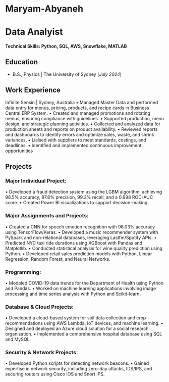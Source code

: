 # Maryam-Abyaneh
# Data Analyist

#### Technical Skills: Python, SQL, AWS, Snowflake, MATLAB

## Education		        		
- B.S., Physics | The University of Sydney (_July 2024_)

## Work Experience
Infinite Sensin | Sydney, Australia
•	Managed Master Data and performed data entry for menus, pricing, products, and recipe cards in Business Central ERP System.
•	Created and managed promotions and rotating menus, ensuring compliance with guidelines.
•	Supported production, menu design, and strategic planning activities.
•	Collected and analyzed data for production sheets and reports on product availability.
•	Reviewed reports and dashboards to identify errors and optimize sales, waste, and shrink variances.
•	Liaised with suppliers to meet standards, costings, and deadlines.
•	Identified and implemented continuous improvement opportunities

## Projects
### Major Individual Project:
•	Developed a fraud detection system using the LGBM algorithm, achieving 98.5% accuracy, 97.8% precision, 99.2% recall, and a 0.998 ROC-AUC score.
•	Created Power BI visualizations to support decision-making.
###  Major Assignments and Projects:
•	Created a CNN for speech emotion recognition with 96.03% accuracy using TensorFlow/Keras.
•	Developed a music recommender system with PySpark and non-relational databases, leveraging Lastfm/Spotify APIs.
•	Predicted NYC taxi ride durations using XGBoost with Pandas and Matplotlib.
•	Conducted statistical analysis for wine quality prediction using Python.
•	Developed retail sales prediction models with Python, Linear Regression, Random Forest, and Neural Networks.
### Programming:
•	Modeled COVID-19 data trends for the Department of Health using Python and Pandas.
•	Worked on machine learning applications involving image processing and time series analysis with Python and Scikit-learn.
### Database & Cloud Projects:
•	Developed a cloud-based system for soil data collection and crop recommendations using AWS Lambda, IoT devices, and machine learning.
•	Designed and deployed an Azure cloud solution for a social research organization.
•	Implemented a comprehensive hospital database using SQL and MySQL.
### Security & Network Projects:
•	Developed Python scripts for detecting network beacons.
•	Gained expertise in network security, including zero-day attacks, IDS/IPS, and securing routers using Cisco IOS and Snort IPS.



